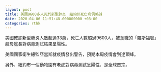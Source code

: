```yaml
---
layout: post
title: 美國9600多人死於新型肺炎　紐約州死亡病例略減
date: 2020-04-06 11:51:48.000000000 +08:00
categories: rthk
---
```


美國確診新型肺炎人數超過33萬，死亡人數超過9600人，被革職的「羅斯福號」航母艦長對病毒測試結果呈陽性。

美國國家衛生總監亞當斯就疫情發出警告，預期本周疫情會到達頂峰。

另外，紐約市一個動物園有老虎對病毒測試呈陽性，是全球首宗。
